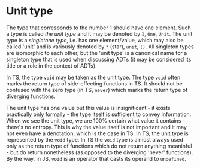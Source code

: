 # Unit type

The type that corresponds to the number 1 should have one element. Such a type is called *the unit type* and it may be denoted by `𝟙`, `One`, `Unit`. The unit type is a *singletone type*, i.e. has one element/value, which may also be called 'unit' and is variously denoted by `*` (star), `unit`, `()`. All singleton types are isomorphic to each other, but the 'unit type' is a canonical name for a singleton type that is used when discussing ADTs (it may be considered its title or a role in the context of ADTs).

In TS, the type `void` may be taken as the unit type. The type `void` often marks the return type of side-effecting functions in TS. It should not be confused with the zero type (in TS, `never`) which marks the return type of diverging functions.

The unit type has one value but this value is insignificant - it exists practically only formally - the type itself is sufficient to convey information. When we see the unit type, we are 100% certain what value it contains - there's no entropy. This is why the value itself is not important and it may not even have a denotation, which is the case in TS. In TS, the unit type is represented by the `void` type. In TS the `void` type is almost always used only as the return type of functions which do not return anything meaninful - but do return nonetheless (as opposed to the diverging 'never' functions). By the way, in JS, `void` is an operator that casts its operand to `undefined`.
